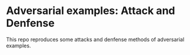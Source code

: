 # Adversarial examples: Attack and Denfense
 This repo reproduces some attacks and denfense methods of adversarial examples.
